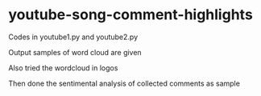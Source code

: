 # youtube-song-comment-highlights

Codes in youtube1.py and youtube2.py

Output samples of word cloud are given

Also tried the wordcloud in logos

Then done the sentimental analysis of collected comments as sample 
